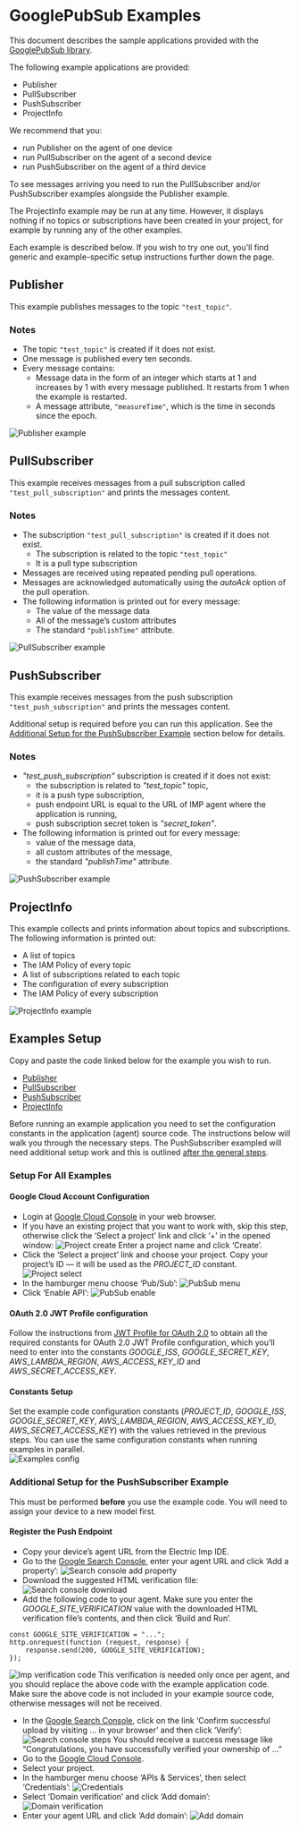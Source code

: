 # GooglePubSub Examples

This document describes the sample applications provided with the [GooglePubSub library](../README.md).

The following example applications are provided:
- Publisher
- PullSubscriber
- PushSubscriber
- ProjectInfo

We recommend that you:
- run Publisher on the agent of one device
- run PullSubscriber on the agent of a second device
- run PushSubscriber on the agent of a third device

To see messages arriving you need to run the PullSubscriber and/or PushSubscriber examples alongside the Publisher example.

The ProjectInfo example may be run at any time. However, it displays nothing if no topics or subscriptions have been created in your project, for example by running any of the other examples.

Each example is described below. If you wish to try one out, you'll find generic and example-specific setup instructions further down the page.

## Publisher

This example publishes messages to the topic `"test_topic"`.

### Notes

- The topic `"test_topic"` is created if it does not exist.
- One message is published every ten seconds.
- Every message contains:
  - Message data in the form of an integer which starts at 1 and increases by 1 with every message published. It restarts from 1 when the example is restarted.
  - A message attribute, `"measureTime"`, which is the time in seconds since the epoch.

![Publisher example](http://imgur.com/tggTPYg.png)

## PullSubscriber

This example receives messages from a pull subscription called `"test_pull_subscription"` and prints the messages content. 

### Notes

- The subscription `"test_pull_subscription"` is created if it does not exist.
  - The subscription is related to the topic `"test_topic"`
  - It is a pull type subscription
- Messages are received using repeated pending pull operations.
- Messages are acknowledged automatically using the *autoAck* option of the pull operation.
- The following information is printed out for every message:
  - The value of the message data
  - All of the message’s custom attributes
  - The standard `"publishTime"` attribute.

![PullSubscriber example](http://imgur.com/WDQ9lGQ.png)

## PushSubscriber

This example receives messages from the push subscription `"test_push_subscription"` and prints the messages content.

Additional setup is required before you can run this application. See the [Additional Setup for the PushSubscriber Example](#additional-setup-for-the-pushsubscriber-example) section below for details.

### Notes

- *"test_push_subscription"* subscription is created if it does not exist:
  - the subscription is related to *"test_topic"* topic,
  - it is a push type subscription,
  - push endpoint URL is equal to the URL of IMP agent where the application is running,
  - push subscription secret token is *"secret_token"*.
- The following information is printed out for every message:
  - value of the message data,
  - all custom attributes of the message,
  - the standard *"publishTime"* attribute.

![PushSubscriber example](http://imgur.com/HjXJrfz.png)

## ProjectInfo

This example collects and prints information about topics and subscriptions. The following information is printed out:
- A list of topics
- The IAM Policy of every topic
- A list of subscriptions related to each topic
- The configuration of every subscription
- The IAM Policy of every subscription

![ProjectInfo example](http://imgur.com/VDKgV7c.png)

## Examples Setup

Copy and paste the code linked below for the example you wish to run.  

- [Publisher](./Publisher.agent.nut)
- [PullSubscriber](./PullSubscriber.agent.nut)
- [PushSubscriber](./PushSubscriber.agent.nut)
- [ProjectInfo](./ProjectInfo.agent.nut)

Before running an example application you need to set the configuration constants in the application (agent) source code. The instructions below will walk you through the necessary steps. The PushSubscriber exampled will need additional setup work and this is outlined [after the general steps](#additional-setup-for-the-pushsubscriber-example).

### Setup For All Examples

#### Google Cloud Account Configuration

- Login at [Google Cloud Console](https://console.cloud.google.com) in your web browser.
- If you have an existing project that you want to work with, skip this step, otherwise click the ‘Select a project’ link and click ‘+’ in the opened window:
![Project create](http://imgur.com/2FbH9S6.png)
Enter a project name and click ‘Create’.
- Click the ‘Select a project’ link and choose your project.
Copy your project’s ID &mdash; it will be used as the *PROJECT_ID* constant.
![Project select](http://imgur.com/PR9U25p.png)
- In the hamburger menu choose ‘Pub/Sub’:
![PubSub menu](http://imgur.com/81zNGg1.png)
- Click ‘Enable API’:
![PubSub enable](http://imgur.com/MS7MnZK.png)

#### OAuth 2.0 JWT Profile configuration

Follow the instructions from [JWT Profile for OAuth 2.0](https://github.com/electricimp/OAuth-2.0/tree/master/examples#jwt-profile-for-oauth-20) to obtain all the required constants for OAuth 2.0 JWT Profile configuration, which you’ll need to enter into the constants *GOOGLE_ISS*, *GOOGLE_SECRET_KEY*, *AWS_LAMBDA_REGION*, *AWS_ACCESS_KEY_ID* and *AWS_SECRET_ACCESS_KEY*.

#### Constants Setup

Set the example code configuration constants (*PROJECT_ID*, *GOOGLE_ISS*, *GOOGLE_SECRET_KEY*, *AWS_LAMBDA_REGION*, *AWS_ACCESS_KEY_ID*, *AWS_SECRET_ACCESS_KEY*) with the values retrieved in the previous steps. You can use the same configuration constants when running examples in parallel.  
![Examples config](http://imgur.com/G0Mw9uv.png)

### Additional Setup for the PushSubscriber Example

This must be performed **before** you use the example code. You will need to assign your device to a new model first.

#### Register the Push Endpoint

- Copy your device’s agent URL from the Electric Imp IDE.
- Go to the [Google Search Console](https://www.google.com/webmasters/tools), enter your agent URL and click ‘Add a property’:
![Search console add property](http://imgur.com/ZFpLQHY.png)
- Download the suggested HTML verification file:
![Search console download](http://imgur.com/AEe7O69.png)
- Add the following code to your agent. Make sure you enter the *GOOGLE_SITE_VERIFICATION* value with the downloaded HTML verification file’s contents, and then click ‘Build and Run’.
```squirrel
const GOOGLE_SITE_VERIFICATION = "...";
http.onrequest(function (request, response) {
    response.send(200, GOOGLE_SITE_VERIFICATION);
});
```
![Imp verification code](http://imgur.com/HzSt05P.png)
This verification is needed only once per agent, and you should replace the above code with the example application code. Make sure the above code is not included in your example source code, otherwise messages will not be received.
- In the [Google Search Console](https://www.google.com/webmasters/tools), click on the link ‘Confirm successful upload by visiting ... in your browser’ and then click ‘Verify’:
![Search console steps](http://imgur.com/l8z6WvP.png)
You should receive a success message like “Congratulations, you have successfully verified your ownership of ...”
- Go to the [Google Cloud Console](https://console.cloud.google.com).
- Select your project.
- In the hamburger menu choose ‘APIs & Services’, then select ‘Credentials’:
![Credentials](http://imgur.com/ewnRN6i.png)
- Select ‘Domain verification’ and click ‘Add domain’:
![Domain verification](http://imgur.com/XfQwV1f.png)
- Enter your agent URL and click ‘Add domain’:
![Add domain](http://imgur.com/SmNDmsf.png)
